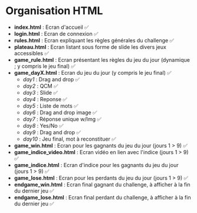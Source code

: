 # Organisation HTML

- **index.html** : Ecran d'accueil ✅
- **login.html** : Ecran de connexion ✅
- **rules.html** : Ecran expliquant les règles générales du challenge ✅
- **plateau.html** : Ecran listant sous forme de slide les divers jeux accessibles ✅
- **game_rule.html** : Ecran présentant les règles du jeu du jour (dynamique ; y compris le jeu final) ✅
- **game_dayX.html** : Ecran du jeu du jour (y compris le jeu final) ✅
    - *day1* : Drag and drop ✅
    - *day2* : QCM ✅
    - *day3* : Slide ✅
    - *day4* : Reponse ✅
    - *day5* : Liste de mots ✅
    - *day6* : Drag and drop image ✅
    - *day7* : Réponse unique w/Img ✅
    - *day8* : Yes/No ✅
    - *day9* : Drag and drop ✅
    - *day10* : Jeu final, mot à reconstituer ✅
- **game_win.html** : Ecran pour les gagnants du jeu du jour (jours 1 > 9) ✅
- **game_indice_video.html** : Ecran vidéo en lien avec l'indice (jours 1 > 9) ✅
- **game_indice.html** : Ecran d'indice pour les gagnants du jeu du jour (jours 1 > 9) ✅
- **game_lose.html** : Ecran pour les perdants du jeu du jour (jours 1 > 9) ✅
- **endgame_win.html** : Ecran final gagnant du challenge, à afficher à la fin du dernier jeu ✅
- **endgame_lose.html** : Ecran final perdant du challenge, à afficher à la fin du dernier jeu ✅